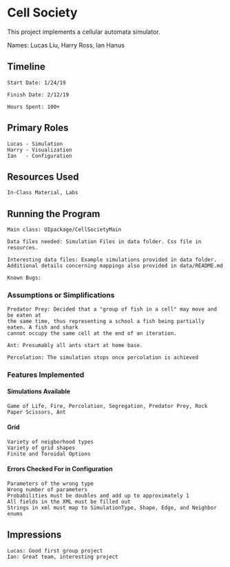 Cell Society
====

This project implements a cellular automata simulator.

Names: Lucas Liu, Harry Ross, Ian Hanus

## Timeline

    Start Date: 1/24/19
    
    Finish Date: 2/12/19
    
    Hours Spent: 100+

## Primary Roles
    Lucas - Simulation
    Harry - Visualization
    Ian   - Configuration

## Resources Used
    In-Class Material, Labs

## Running the Program

    Main class: UIpackage/CellSocietyMain
    
    Data files needed: Simulation Files in data folder. Css file in resources.
    
    Interesting data files: Example simulations provided in data folder. 
    Additional details concerning mappings also provided in data/README.md
    
    Known Bugs:
    
### Assumptions or Simplifications
    Predator Prey: Decided that a "group of fish in a cell" may move and be eaten at
    the same time, thus representing a school a fish being partially eaten. A fish and shark
    cannot occupy the same cell at the end of an iteration.
    
    Ant: Presumably all ants start at home base.
    
    Percolation: The simulation stops once percolation is achieved
    
    

### Features Implemented

#### Simulations Available 
    Game of Life, Fire, Percolation, Segregation, Predator Prey, Rock Paper Scissors, Ant
    
#### Grid
    Variety of neigborhood types
    Variety of grid shapes
    Finite and Toroidal Options

#### Errors Checked For in Configuration
    Parameters of the wrong type
    Wrong number of parameters
    Probabilities must be doubles and add up to approximately 1
    All fields in the XML must be filled out
    Strings in xml must map to SimulationType, Shape, Edge, and Neighbor enums

## Impressions
    Lucas: Good first group project
    Ian: Great team, interesting project
